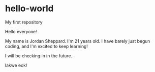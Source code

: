 # hello-world
My first repository

Hello everyone!

My name is Jordan Sheppard. I'm 21 years old.
I have barely just begun coding, and I'm excited to keep learning!

I will be checking in in the future.

Iakwe eok!
